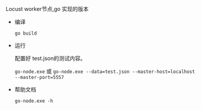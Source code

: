 
Locust worker节点,go 实现的版本

* 编译

  `go build`

* 运行
  
  配置好 test.json的测试内容。
  
  `go-node.exe`
或
  `go-node.exe --data=test.json --master-host=localhost --master-port=5557` 

* 帮助文档

  `go-node.exe -h`
